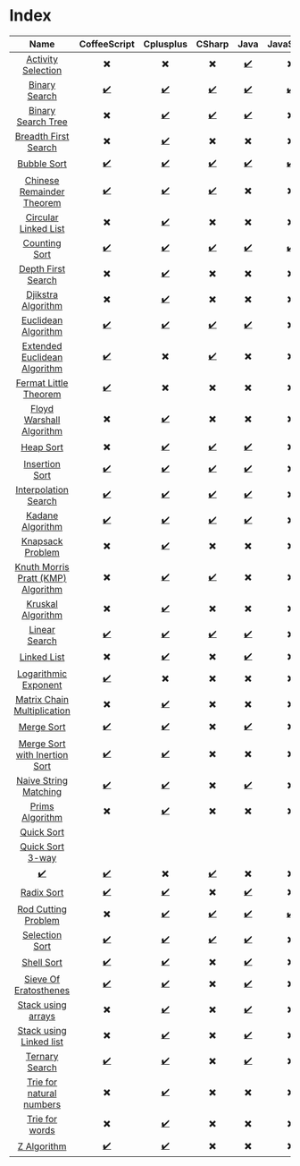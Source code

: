 # Index

| Name | CoffeeScript | Cplusplus | CSharp | Java | JavaScript | PHP | Python | Ruby |
| :---: | :---: | :---: | :---: | :---: | :---: | :---: | :---: | :---: |
| [Activity Selection](https://github.com/jainaman224/Algo_Ds_Notes/tree/master/Activity_Selection) | :heavy_multiplication_x: | :heavy_multiplication_x: | :heavy_multiplication_x: | [:heavy_check_mark:](https://github.com/jainaman224/Algo_Ds_Notes/blob/master/Activity_Selection/activity_selection.java) | :heavy_multiplication_x: | :heavy_multiplication_x: | :heavy_multiplication_x: | :heavy_multiplication_x: |
| [Binary Search](https://github.com/jainaman224/Algo_Ds_Notes/tree/master/Binary_Search) | [:heavy_check_mark:](https://github.com/jainaman224/Algo_Ds_Notes/blob/master/Binary_Search/Binary_Search.coffee) | [:heavy_check_mark:](https://github.com/jainaman224/Algo_Ds_Notes/blob/master/Binary_Search/Binary_Search.cpp) | [:heavy_check_mark:](https://github.com/jainaman224/Algo_Ds_Notes/blob/master/Binary_Search/Binary_Search.cs) | [:heavy_check_mark:](https://github.com/jainaman224/Algo_Ds_Notes/blob/master/Binary_Search/Binary_Search.java) | [:heavy_check_mark:](https://github.com/jainaman224/Algo_Ds_Notes/blob/master/Binary_Search/Binary_Search.js) | [:heavy_check_mark:](https://github.com/jainaman224/Algo_Ds_Notes/blob/master/Binary_Search/Binary_Search.php) | [:heavy_check_mark:](https://github.com/jainaman224/Algo_Ds_Notes/blob/master/Binary_Search/Binary_Search.py) | [:heavy_check_mark:](https://github.com/jainaman224/Algo_Ds_Notes/blob/master/Binary_Search/Binary_Search.rb) |
| [Binary Search Tree](https://github.com/jainaman224/Algo_Ds_Notes/tree/master/Binary_Search_Trees) | :heavy_multiplication_x: | [:heavy_check_mark:](https://github.com/jainaman224/Algo_Ds_Notes/blob/master/Binary_Search_Trees/BinarySearchTree.cpp) | [:heavy_check_mark:](https://github.com/jainaman224/Algo_Ds_Notes/blob/master/Binary_Search_Trees/BinarySearchTree.cs) | [:heavy_check_mark:](https://github.com/jainaman224/Algo_Ds_Notes/blob/master/Binary_Search_Trees/BinarySearchTree.java) | :heavy_multiplication_x: | :heavy_multiplication_x: | [:heavy_check_mark:](https://github.com/jainaman224/Algo_Ds_Notes/blob/master/Binary_Search_Trees/BinarySearchTree.py) | :heavy_multiplication_x: |
| [Breadth First Search](https://github.com/jainaman224/Algo_Ds_Notes/tree/master/Breadth_First_Search) | :heavy_multiplication_x: | [:heavy_check_mark:](https://github.com/jainaman224/Algo_Ds_Notes/blob/master/Breadth_First_Search/Breadth_First_Search.cpp) | :heavy_multiplication_x: | :heavy_multiplication_x: | :heavy_multiplication_x: | :heavy_multiplication_x: | :heavy_multiplication_x: | :heavy_multiplication_x: |
| [Bubble Sort](https://github.com/jainaman224/Algo_Ds_Notes/tree/master/Bubble_Sort) | [:heavy_check_mark:](https://github.com/jainaman224/Algo_Ds_Notes/blob/master/Bubble_Sort/Bubble_Sort.coffee) | [:heavy_check_mark:](https://github.com/jainaman224/Algo_Ds_Notes/blob/master/Bubble_Sort/Bubble_Sort.cpp) | [:heavy_check_mark:](https://github.com/jainaman224/Algo_Ds_Notes/blob/master/Bubble_Sort/Bubble_Sort.cs) | [:heavy_check_mark:](https://github.com/jainaman224/Algo_Ds_Notes/blob/master/Bubble_Sort/Bubble_Sort.java) | [:heavy_check_mark:](https://github.com/jainaman224/Algo_Ds_Notes/blob/master/Bubble_Sort/Bubble_Sort.js) | [:heavy_check_mark:](https://github.com/jainaman224/Algo_Ds_Notes/blob/master/Bubble_Sort/Bubble_Sort.php) | [:heavy_check_mark:](https://github.com/jainaman224/Algo_Ds_Notes/blob/master/Bubble_Sort/Bubble_Sort.py) | :heavy_multiplication_x: |
| [Chinese Remainder Theorem](https://github.com/jainaman224/Algo_Ds_Notes/tree/master/Chinese_Remainder_Theorem) | [:heavy_check_mark:](https://github.com/jainaman224/Algo_Ds_Notes/blob/master/Chinese_Remainder_Theorem/Chinese_Remainder_Theorem.coffee) | [:heavy_check_mark:](https://github.com/jainaman224/Algo_Ds_Notes/blob/masterChinese_Remainder_Theorem/Chinese_Remainder_Theorem.cpp) | [:heavy_check_mark:](https://github.com/jainaman224/Algo_Ds_Notes/blob/master/Chinese_Remainder_Theorem/Chinese_Remainder_Theorem.cs) | :heavy_multiplication_x: | :heavy_multiplication_x: | :heavy_multiplication_x: | [:heavy_check_mark:](https://github.com/jainaman224/Algo_Ds_Notes/blob/master/Chinese_Remainder_Theorem/Chinese_Remainder_Theorem.py) | :heavy_multiplication_x: |
| [Circular Linked List](https://github.com/jainaman224/Algo_Ds_Notes/tree/master/Circular_Linked_List) | :heavy_multiplication_x: | [:heavy_check_mark:](https://github.com/jainaman224/Algo_Ds_Notes/blob/master/Circular_Linked_List/Circular_Linked_List.cpp) | :heavy_multiplication_x: | :heavy_multiplication_x: | :heavy_multiplication_x: | :heavy_multiplication_x: | :heavy_multiplication_x: | :heavy_multiplication_x: |
| [Counting Sort](https://github.com/jainaman224/Algo_Ds_Notes/tree/master/Counting_Sort) | [:heavy_check_mark:](https://github.com/jainaman224/Algo_Ds_Notes/blob/index/Counting_Sort/Counting_Sort.coffee) | [:heavy_check_mark:](https://github.com/jainaman224/Algo_Ds_Notes/blob/index/Counting_Sort/Counting_Sort.cpp) | [:heavy_check_mark:](https://github.com/jainaman224/Algo_Ds_Notes/blob/index/Counting_Sort/Counting_Sort.cs) | [:heavy_check_mark:](https://github.com/jainaman224/Algo_Ds_Notes/blob/index/Counting_Sort/Counting_Sort.java) | [:heavy_check_mark:](https://github.com/jainaman224/Algo_Ds_Notes/blob/index/Counting_Sort/Counting_Sort.js) | [:heavy_check_mark:](https://github.com/jainaman224/Algo_Ds_Notes/blob/index/Counting_Sort/Counting_Sort.php) | [:heavy_check_mark:](https://github.com/jainaman224/Algo_Ds_Notes/blob/index/Counting_Sort/Counting_Sort.py) | :heavy_multiplication_x: |
| [Depth First Search](https://github.com/jainaman224/Algo_Ds_Notes/tree/master/Depth_First_Search) | :heavy_multiplication_x: | [:heavy_check_mark:](https://github.com/jainaman224/Algo_Ds_Notes/blob/master/Depth_First_Search/Depth_First_Search.cpp) | :heavy_multiplication_x: | :heavy_multiplication_x: | :heavy_multiplication_x: | :heavy_multiplication_x: | :heavy_multiplication_x: | :heavy_multiplication_x: |
| [Djikstra Algorithm](https://github.com/jainaman224/Algo_Ds_Notes/tree/master/Dijsktra_Algorithm) | :heavy_multiplication_x: | [:heavy_check_mark:](https://github.com/jainaman224/Algo_Ds_Notes/blob/master/Dijsktra_Algorithm/Dijsktra_Algorithm.cpp) | :heavy_multiplication_x: | :heavy_multiplication_x: | :heavy_multiplication_x: | :heavy_multiplication_x: | :heavy_multiplication_x: | :heavy_multiplication_x: |
| [Euclidean Algorithm](https://github.com/jainaman224/Algo_Ds_Notes/tree/master/Euclidean_Algorithm) | [:heavy_check_mark:](https://github.com/jainaman224/Algo_Ds_Notes/blob/master/Euclidean_Algorithm/Euclidean_Algorithm.coffee) | [:heavy_check_mark:](https://github.com/jainaman224/Algo_Ds_Notes/blob/master/Euclidean_Algorithm/Euclidean_Algorithm.cpp) | [:heavy_check_mark:](https://github.com/jainaman224/Algo_Ds_Notes/blob/master/Euclidean_Algorithm/Euclidean_Algorithm.cs) | [:heavy_check_mark:](https://github.com/jainaman224/Algo_Ds_Notes/blob/master/Euclidean_Algorithm/Euclidean_Algorithm.java) | :heavy_multiplication_x: | [:heavy_check_mark:](https://github.com/jainaman224/Algo_Ds_Notes/blob/master/Euclidean_Algorithm/Euclidean_Algorithm.php) | [:heavy_check_mark:](https://github.com/jainaman224/Algo_Ds_Notes/blob/master/Euclidean_Algorithm/Euclidean_Algorithm.py) | :heavy_multiplication_x: |
| [Extended Euclidean Algorithm](https://github.com/jainaman224/Algo_Ds_Notes/tree/master/Extended_Euclidean_Algorithm) | [:heavy_check_mark:](https://github.com/jainaman224/Algo_Ds_Notes/blob/master/Extended_Euclidean_Algorithm/Extended_Euclidean_Algorithm.coffee) | :heavy_multiplication_x: | [:heavy_check_mark:](https://github.com/jainaman224/Algo_Ds_Notes/blob/master/Extended_Euclidean_Algorithm/Extended_Euclidean_Algorithm.cs) | :heavy_multiplication_x: | :heavy_multiplication_x: | :heavy_multiplication_x: | [:heavy_check_mark:](https://github.com/jainaman224/Algo_Ds_Notes/blob/master/Extended_Euclidean_Algorithm/Extended_Euclidean_Algorithm.py) | :heavy_multiplication_x: |
| [Fermat Little Theorem](https://github.com/jainaman224/Algo_Ds_Notes/tree/master/Fermat_Little_Theorem) | [:heavy_check_mark:](https://github.com/jainaman224/Algo_Ds_Notes/blob/master/Fermat_Little_Theorem/Fermat_Little_Theorem.coffee) | :heavy_multiplication_x: | :heavy_multiplication_x: | :heavy_multiplication_x: | :heavy_multiplication_x: | :heavy_multiplication_x: | [:heavy_check_mark:](https://github.com/jainaman224/Algo_Ds_Notes/blob/master/Fermat_Little_Theorem/Fermat_Little_Theorem.py) | [:heavy_check_mark:](https://github.com/jainaman224/Algo_Ds_Notes/blob/master/Fermat_Little_Theorem/Fermat_Little_Theorem.rb) |
| [Floyd Warshall Algorithm](https://github.com/jainaman224/Algo_Ds_Notes/tree/master/Floyd_Warshall_Algorithm) | :heavy_multiplication_x: | [:heavy_check_mark:](https://github.com/jainaman224/Algo_Ds_Notes/blob/master/Floyd_Warshall_Algorithm/Floyd_Warshall_Algorithm.cpp) | :heavy_multiplication_x: | :heavy_multiplication_x: | :heavy_multiplication_x: | :heavy_multiplication_x: | :heavy_multiplication_x: | :heavy_multiplication_x: |
| [Heap Sort](https://github.com/jainaman224/Algo_Ds_Notes/tree/master/Heap_Sort) | :heavy_multiplication_x: | [:heavy_check_mark:](https://github.com/jainaman224/Algo_Ds_Notes/blob/master/Heap_Sort/Heap_Sort.cpp) | [:heavy_check_mark:](https://github.com/jainaman224/Algo_Ds_Notes/blob/master/Heap_Sort/Heap_Sort.cs) | [:heavy_check_mark:](https://github.com/jainaman224/Algo_Ds_Notes/blob/master/Heap_Sort/Heap_Sort.java) | :heavy_multiplication_x: | :heavy_multiplication_x: | [:heavy_check_mark:](https://github.com/jainaman224/Algo_Ds_Notes/blob/master/Heap_Sort/Heap_Sort.py) | :heavy_multiplication_x: |
| [Insertion Sort](https://github.com/jainaman224/Algo_Ds_Notes/tree/master/Insertion_Sort) | [:heavy_check_mark:](https://github.com/jainaman224/Algo_Ds_Notes/blob/master/Insertion_Sort/Insertion_Sort.coffee) | [:heavy_check_mark:](https://github.com/jainaman224/Algo_Ds_Notes/blob/master/Insertion_Sort/Insertion_Sort.cpp) | [:heavy_check_mark:](https://github.com/jainaman224/Algo_Ds_Notes/blob/master/Insertion_Sort/Insertion_Sort.cs) | [:heavy_check_mark:](https://github.com/jainaman224/Algo_Ds_Notes/blob/master/Insertion_Sort/Insertion_Sort.java) | :heavy_multiplication_x: | :heavy_multiplication_x: | [:heavy_check_mark:](https://github.com/jainaman224/Algo_Ds_Notes/blob/master/Insertion_Sort/Insertion_Sort.py) | [:heavy_check_mark:](https://github.com/jainaman224/Algo_Ds_Notes/blob/master/Insertion_Sort/Insertion_Sort.rb) |
| [Interpolation Search](https://github.com/jainaman224/Algo_Ds_Notes/tree/master/Interpolation_Search) | [:heavy_check_mark:](https://github.com/jainaman224/Algo_Ds_Notes/blob/master/Interpolation_Search/Interpolation_Search.coffee) | [:heavy_check_mark:](https://github.com/jainaman224/Algo_Ds_Notes/blob/master/Interpolation_Search/Interpolation_Search.cpp) | [:heavy_check_mark:](https://github.com/jainaman224/Algo_Ds_Notes/blob/master/Interpolation_Search/Interpolation_Search.java) | [:heavy_check_mark:](https://github.com/jainaman224/Algo_Ds_Notes/blob/master/Interpolation_Search/Interpolation_Search.js) | :heavy_multiplication_x: | [:heavy_check_mark:](https://github.com/jainaman224/Algo_Ds_Notes/blob/master/Interpolation_Search/Interpolation_Search.php) | [:heavy_check_mark:](https://github.com/jainaman224/Algo_Ds_Notes/blob/master/Interpolation_Search/Interpolation_Search.py) | :heavy_multiplication_x: |
| [Kadane Algorithm](https://github.com/jainaman224/Algo_Ds_Notes/tree/master/Kadane_Algorithm) | [:heavy_check_mark:](https://github.com/jainaman224/Algo_Ds_Notes/blob/master/Kadane_Algorithm/Kadane_Algorithm.coffee) |  [:heavy_check_mark:](https://github.com/jainaman224/Algo_Ds_Notes/blob/master/Kadane_Algorithm/Kadane_Algorithm.cpp) | [:heavy_check_mark:](https://github.com/jainaman224/Algo_Ds_Notes/blob/master/Kadane_Algorithm/Kadane_Algorithm.cs) | [:heavy_check_mark:](https://github.com/jainaman224/Algo_Ds_Notes/blob/master/Kadane_Algorithm/Kadane_Algorithm.java) | :heavy_multiplication_x: | :heavy_multiplication_x: | [:heavy_check_mark:](https://github.com/jainaman224/Algo_Ds_Notes/blob/master/Kadane_Algorithm/Kadane_Algorithm.py) | :heavy_multiplication_x: |
| [Knapsack Problem](https://github.com/jainaman224/Algo_Ds_Notes/tree/master/Knapsack) | :heavy_multiplication_x: | [:heavy_check_mark:](https://github.com/jainaman224/Algo_Ds_Notes/blob/master/Knapsack/Knapsack_DP.cpp) | :heavy_multiplication_x: | :heavy_multiplication_x: | :heavy_multiplication_x: | :heavy_multiplication_x: | :heavy_multiplication_x: | :heavy_multiplication_x: |
| [Knuth Morris Pratt (KMP) Algorithm](https://github.com/jainaman224/Algo_Ds_Notes/tree/master/Knuth_Morris_Pratt_Algorithm) | :heavy_multiplication_x: | [:heavy_check_mark:](https://github.com/jainaman224/Algo_Ds_Notes/blob/master/Knuth_Morris_Pratt_Algorithm/KMP.cpp) | [:heavy_check_mark:](https://github.com/jainaman224/Algo_Ds_Notes/blob/master/Knuth_Morris_Pratt_Algorithm/KMP.cs) | :heavy_multiplication_x: | :heavy_multiplication_x: | :heavy_multiplication_x: | [:heavy_check_mark:](https://github.com/jainaman224/Algo_Ds_Notes/blob/master/Knuth_Morris_Pratt_Algorithm/KMP.py) | :heavy_multiplication_x: |
| [Kruskal Algorithm](https://github.com/jainaman224/Algo_Ds_Notes/tree/master/Kruskal_Algorithm) | :heavy_multiplication_x: | [:heavy_check_mark:](https://github.com/jainaman224/Algo_Ds_Notes/blob/master/Kruskal_Algorithm/Kruskal_Algorithm.cpp) | :heavy_multiplication_x: | :heavy_multiplication_x: | :heavy_multiplication_x: | :heavy_multiplication_x: | :heavy_multiplication_x: | :heavy_multiplication_x: |
| [Linear Search](https://github.com/jainaman224/Algo_Ds_Notes/tree/master/Linear_Search) | [:heavy_check_mark:](https://github.com/jainaman224/Algo_Ds_Notes/blob/master/Linear_Search/Linear_Search.coffee) | [:heavy_check_mark:](https://github.com/jainaman224/Algo_Ds_Notes/blob/master/Linear_Search/Linear_Search.cpp) | [:heavy_check_mark:](https://github.com/jainaman224/Algo_Ds_Notes/blob/master/Linear_Search/Linear_Search.cs) | [:heavy_check_mark:](https://github.com/jainaman224/Algo_Ds_Notes/blob/master/Linear_Search/Linear_Search.java) | :heavy_multiplication_x: | [:heavy_check_mark:](https://github.com/jainaman224/Algo_Ds_Notes/blob/master/Linear_Search/Linear_Search.php) | [:heavy_check_mark:](https://github.com/jainaman224/Algo_Ds_Notes/blob/master/Linear_Search/Linear_Search.py) | [:heavy_check_mark:](https://github.com/jainaman224/Algo_Ds_Notes/blob/master/Linear_Search/Linear_Search.rb) |
| [Linked List](https://github.com/jainaman224/Algo_Ds_Notes/tree/master/Linked_List) | :heavy_multiplication_x: | [:heavy_check_mark:](https://github.com/jainaman224/Algo_Ds_Notes/blob/master/Linked_List/Linked_List.cpp) | :heavy_multiplication_x: | [:heavy_check_mark:](https://github.com/jainaman224/Algo_Ds_Notes/blob/master/Linked_List/Linked_List.java) | :heavy_multiplication_x: | :heavy_multiplication_x: | [:heavy_check_mark:](https://github.com/jainaman224/Algo_Ds_Notes/blob/master/Linked_List/Linked_List.py) | :heavy_multiplication_x: |
| [Logarithmic Exponent](https://github.com/jainaman224/Algo_Ds_Notes/tree/master/Logarithmic_Exponent) | [:heavy_check_mark:](https://github.com/jainaman224/Algo_Ds_Notes/blob/master/Logarithmic_Exponent/Logarithmic_Exponent.coffee) | :heavy_multiplication_x: | :heavy_multiplication_x: | :heavy_multiplication_x: | :heavy_multiplication_x: | :heavy_multiplication_x: | [:heavy_check_mark:](https://github.com/jainaman224/Algo_Ds_Notes/blob/master/Logarithmic_Exponent/Logarithmic_Exponent.py) | :heavy_multiplication_x: |
| [Matrix Chain Multiplication](https://github.com/jainaman224/Algo_Ds_Notes/tree/master/Matrix_Chain_Multiplicatiion) | :heavy_multiplication_x: | [:heavy_check_mark:](https://github.com/jainaman224/Algo_Ds_Notes/blob/master/Matrix_Chain_Multiplicatiion/Matrix_Chain_Multiplicatiion_DP.cpp) | :heavy_multiplication_x: | :heavy_multiplication_x: | :heavy_multiplication_x: | :heavy_multiplication_x: | :heavy_multiplication_x: | :heavy_multiplication_x: |
| [Merge Sort](https://github.com/jainaman224/Algo_Ds_Notes/tree/master/Merge_Sort) | [:heavy_check_mark:](https://github.com/jainaman224/Algo_Ds_Notes/blob/master/Merge_Sort/Merge_Sort.coffee) | [:heavy_check_mark:](https://github.com/jainaman224/Algo_Ds_Notes/blob/master/Merge_Sort/Merge_Sort.cpp) | :heavy_multiplication_x: | [:heavy_check_mark:](https://github.com/jainaman224/Algo_Ds_Notes/blob/master/Merge_Sort/Merge_Sort.java) | :heavy_multiplication_x: | :heavy_multiplication_x: | [:heavy_check_mark:](https://github.com/jainaman224/Algo_Ds_Notes/blob/master/Merge_Sort/Merge_Sort.py) | :heavy_multiplication_x: |
| [Merge Sort with Inertion Sort](https://github.com/jainaman224/Algo_Ds_Notes/tree/master/Merge_With_Insertion_Sort) | [:heavy_check_mark:](https://github.com/jainaman224/Algo_Ds_Notes/blob/master/Merge_With_Insertion_Sort/Merge_With_Insertion_Sort.coffee) | [:heavy_check_mark:](https://github.com/jainaman224/Algo_Ds_Notes/blob/master/Merge_With_Insertion_Sort/Merge_With_Insertion_Sort.cpp) | :heavy_multiplication_x: | :heavy_multiplication_x: | :heavy_multiplication_x: | :heavy_multiplication_x: | [:heavy_check_mark:](https://github.com/jainaman224/Algo_Ds_Notes/blob/master/Merge_With_Insertion_Sort/Merge_With_Insertion_Sort.py) | :heavy_multiplication_x: |
| [Naive String Matching](https://github.com/jainaman224/Algo_Ds_Notes/tree/master/Naive_String_Matching) | [:heavy_check_mark:](https://github.com/jainaman224/Algo_Ds_Notes/blob/master/Naive_String_Matching/Naive_Approach.coffee) | [:heavy_check_mark:](https://github.com/jainaman224/Algo_Ds_Notes/blob/master/Naive_String_Matching/Naive_Approach.cpp) | :heavy_multiplication_x: | [:heavy_check_mark:](https://github.com/jainaman224/Algo_Ds_Notes/blob/master/Naive_String_Matching/Naive_Approach.java) | :heavy_multiplication_x: | [:heavy_check_mark:](https://github.com/jainaman224/Algo_Ds_Notes/blob/master/Naive_String_Matching/Naive_Approach.php) | [:heavy_check_mark:](https://github.com/jainaman224/Algo_Ds_Notes/blob/master/Naive_String_Matching/Naive_Approach.py) | :heavy_multiplication_x: |
| [Prims Algorithm](https://github.com/jainaman224/Algo_Ds_Notes/tree/master/Prims_Algorithm) | :heavy_multiplication_x: | [:heavy_check_mark:](https://github.com/jainaman224/Algo_Ds_Notes/blob/master/Prims_Algorithm/Prims_Algorithm.cpp) | :heavy_multiplication_x: | :heavy_multiplication_x: | :heavy_multiplication_x: | :heavy_multiplication_x: | :heavy_multiplication_x: | :heavy_multiplication_x: |
| [Quick Sort](https://github.com/jainaman224/Algo_Ds_Notes/tree/master/Quick_Sort) |
| [Quick Sort 3-way](https://github.com/jainaman224/Algo_Ds_Notes/tree/master/Quicksort%203-way) |
[:heavy_check_mark:](https://github.com/jainaman224/Algo_Ds_Notes/blob/master/Quick_Sort/Quick_Sort.coffee) | [:heavy_check_mark:](https://github.com/jainaman224/Algo_Ds_Notes/blob/master/Quick_Sort/Quick_Sort.cpp) | :heavy_multiplication_x: | [:heavy_check_mark:](https://github.com/jainaman224/Algo_Ds_Notes/blob/master/Quick_Sort/Quick_Sort.java) | :heavy_multiplication_x: | :heavy_multiplication_x: | [:heavy_check_mark:](https://github.com/jainaman224/Algo_Ds_Notes/blob/master/Quick_Sort/Quick_Sort.py) | :heavy_multiplication_x: |
| [Radix Sort](https://github.com/jainaman224/Algo_Ds_Notes/tree/master/Radix_Sort) | [:heavy_check_mark:](https://github.com/jainaman224/Algo_Ds_Notes/blob/master/Radix_Sort/Radix_Sort.coffee) | [:heavy_check_mark:](https://github.com/jainaman224/Algo_Ds_Notes/blob/master/Radix_Sort/Radix_Sort.cpp) | :heavy_multiplication_x: | [:heavy_check_mark:](https://github.com/jainaman224/Algo_Ds_Notes/blob/master/Radix_Sort/Radix_Sort.java) | :heavy_multiplication_x: | :heavy_multiplication_x: | [:heavy_check_mark:](https://github.com/jainaman224/Algo_Ds_Notes/blob/master/Radix_Sort/Radix_Sort.py) | :heavy_multiplication_x: |
| [Rod Cutting Problem](https://github.com/jainaman224/Algo_Ds_Notes/tree/master/Dynamic_Programming_Rod_Cutting) | :heavy_multiplication_x: | [:heavy_check_mark:](https://github.com/jainaman224/Algo_Ds_Notes/blob/master/Dynamic_Programming_Rod_Cutting/Dynamic_Programming_Rod_Cutting.cpp) | [:heavy_check_mark:](https://github.com/jainaman224/Algo_Ds_Notes/blob/master/Dynamic_Programming_Rod_Cutting/Dynamic_Programming_Rod_Cutting.cs) | [:heavy_check_mark:](https://github.com/jainaman224/Algo_Ds_Notes/blob/master/Dynamic_Programming_Rod_Cutting/Dynamic_Programming_Rod_Cutting.java) | [:heavy_check_mark:](https://github.com/jainaman224/Algo_Ds_Notes/blob/master/Dynamic_Programming_Rod_Cutting/Dynamic_Programming_Rod_Cutting.js) | [:heavy_check_mark:](https://github.com/jainaman224/Algo_Ds_Notes/blob/master/Dynamic_Programming_Rod_Cutting/Dynamic_Programming_Rod_Cutting.php) | [:heavy_check_mark:](https://github.com/jainaman224/Algo_Ds_Notes/blob/master/Dynamic_Programming_Rod_Cutting/Dynamic_Programming_Rod_Cutting.py) | :heavy_multiplication_x: |
| [Selection Sort](https://github.com/jainaman224/Algo_Ds_Notes/tree/master/Selection_Sort) | [:heavy_check_mark:](https://github.com/jainaman224/Algo_Ds_Notes/blob/master/Selection_Sort/Selection_Sort.coffee) | [:heavy_check_mark:](https://github.com/jainaman224/Algo_Ds_Notes/blob/master/Selection_Sort/Selection_Sort.cpp) | [:heavy_check_mark:](https://github.com/jainaman224/Algo_Ds_Notes/blob/master/Selection_Sort/Selection_Sort.cs) | [:heavy_check_mark:](https://github.com/jainaman224/Algo_Ds_Notes/blob/master/Selection_Sort/Selection_Sort.java) | :heavy_multiplication_x: | :heavy_multiplication_x: | [:heavy_check_mark:](https://github.com/jainaman224/Algo_Ds_Notes/blob/master/Selection_Sort/Selection_Sort.py) | [:heavy_check_mark:](https://github.com/jainaman224/Algo_Ds_Notes/blob/master/Selection_Sort/Selection_Sort.rb) |
| [Shell Sort](https://github.com/jainaman224/Algo_Ds_Notes/tree/master/Shell_Sort) | [:heavy_check_mark:](https://github.com/jainaman224/Algo_Ds_Notes/blob/master/Shell_Sort/Shell_Sort.coffee) | [:heavy_check_mark:](https://github.com/jainaman224/Algo_Ds_Notes/blob/master/Shell_Sort/Shell_Sort.cpp) | :heavy_multiplication_x: | [:heavy_check_mark:](https://github.com/jainaman224/Algo_Ds_Notes/blob/master/Shell_Sort/Shell_Sort.java) | :heavy_multiplication_x: | :heavy_multiplication_x: | [:heavy_check_mark:](https://github.com/jainaman224/Algo_Ds_Notes/blob/master/Shell_Sort/Shell_Sort.py) | :heavy_multiplication_x: |
| [Sieve Of Eratosthenes](https://github.com/jainaman224/Algo_Ds_Notes/tree/master/Sieve_Of_Eratosthenes) | [:heavy_check_mark:](https://github.com/jainaman224/Algo_Ds_Notes/blob/master/Sieve_Of_Eratosthenes/Sieve_Of_Eratosthenes.coffee) | [:heavy_check_mark:](https://github.com/jainaman224/Algo_Ds_Notes/blob/master/Sieve_Of_Eratosthenes/Sieve_Of_Eratosthenes.cpp) | :heavy_multiplication_x: | [:heavy_check_mark:](https://github.com/jainaman224/Algo_Ds_Notes/blob/master/Sieve_Of_Eratosthenes/Sieve_Of_Eratosthenes.java) | :heavy_multiplication_x: | :heavy_multiplication_x: | [:heavy_check_mark:](https://github.com/jainaman224/Algo_Ds_Notes/blob/master/Sieve_Of_Eratosthenes/Sieve_Of_Eratosthenes.py) | :heavy_multiplication_x: |
| [Stack using arrays](https://github.com/jainaman224/Algo_Ds_Notes/tree/master/Stacks_Using_Arrays) | :heavy_multiplication_x: | [:heavy_check_mark:](https://github.com/jainaman224/Algo_Ds_Notes/blob/master/Stacks_Using_Arrays/Stacks.cpp) | :heavy_multiplication_x: | [:heavy_check_mark:](https://github.com/jainaman224/Algo_Ds_Notes/blob/master/Stacks_Using_Arrays/Stacks.java) | :heavy_multiplication_x: | :heavy_multiplication_x: | [:heavy_check_mark:](https://github.com/jainaman224/Algo_Ds_Notes/blob/master/Stacks_Using_Arrays/Stacks.py) | :heavy_multiplication_x: |
| [Stack using Linked list](https://github.com/jainaman224/Algo_Ds_Notes/tree/master/Stacks_Using_Linked_Lists) | :heavy_multiplication_x: | [:heavy_check_mark:](https://github.com/jainaman224/Algo_Ds_Notes/blob/master/Stacks_Using_Linked_Lists/Stacks.cpp) | :heavy_multiplication_x: | [:heavy_check_mark:](https://github.com/jainaman224/Algo_Ds_Notes/blob/master/Stacks_Using_Linked_Lists/Stacks.java) | :heavy_multiplication_x: | :heavy_multiplication_x: | [:heavy_check_mark:](https://github.com/jainaman224/Algo_Ds_Notes/blob/master/Stacks_Using_Linked_Lists/Stacks.py) | :heavy_multiplication_x: |
| [Ternary Search](https://github.com/jainaman224/Algo_Ds_Notes/tree/master/Ternary_Search) | [:heavy_check_mark:](https://github.com/jainaman224/Algo_Ds_Notes/blob/master/Ternary_Search/Ternary_Search.coffee) | [:heavy_check_mark:](https://github.com/jainaman224/Algo_Ds_Notes/blob/master/Ternary_Search/Ternary_Search.cpp) | :heavy_multiplication_x: | [:heavy_check_mark:](https://github.com/jainaman224/Algo_Ds_Notes/blob/master/Ternary_Search/Ternary_Search.java) | :heavy_multiplication_x: | :heavy_multiplication_x: | [:heavy_check_mark:](https://github.com/jainaman224/Algo_Ds_Notes/blob/master/Ternary_Search/Ternary_Search.py) | :heavy_multiplication_x: |
| [Trie for natural numbers](https://github.com/jainaman224/Algo_Ds_Notes/tree/master/Trie_For_Natural_Numbers) | :heavy_multiplication_x: | [:heavy_check_mark:](https://github.com/jainaman224/Algo_Ds_Notes/blob/master/Trie_For_Natural_Numbers/Trie.cpp) | :heavy_multiplication_x: | :heavy_multiplication_x: | :heavy_multiplication_x: | :heavy_multiplication_x: | :heavy_multiplication_x: | :heavy_multiplication_x: |
| [Trie for words](https://github.com/jainaman224/Algo_Ds_Notes/tree/master/Trie_For_Words) | :heavy_multiplication_x: | [:heavy_check_mark:](https://github.com/jainaman224/Algo_Ds_Notes/blob/master/Trie_For_Words/Trie.cpp) | :heavy_multiplication_x: | :heavy_multiplication_x: | :heavy_multiplication_x: | :heavy_multiplication_x: | :heavy_multiplication_x: | :heavy_multiplication_x: |
| [Z Algorithm](https://github.com/jainaman224/Algo_Ds_Notes/tree/master/Z_Algorithm) | [:heavy_check_mark:](https://github.com/jainaman224/Algo_Ds_Notes/blob/master/Z_Algorithm/Z_Algorithm.coffee) | [:heavy_check_mark:](https://github.com/jainaman224/Algo_Ds_Notes/blob/master/Z_Algorithm/Z_Algorithm.cpp) | :heavy_multiplication_x: | :heavy_multiplication_x: | :heavy_multiplication_x: | :heavy_multiplication_x: | [:heavy_check_mark:](https://github.com/jainaman224/Algo_Ds_Notes/blob/master/Z_Algorithm/Z_Algorithm.py) | :heavy_multiplication_x: |
